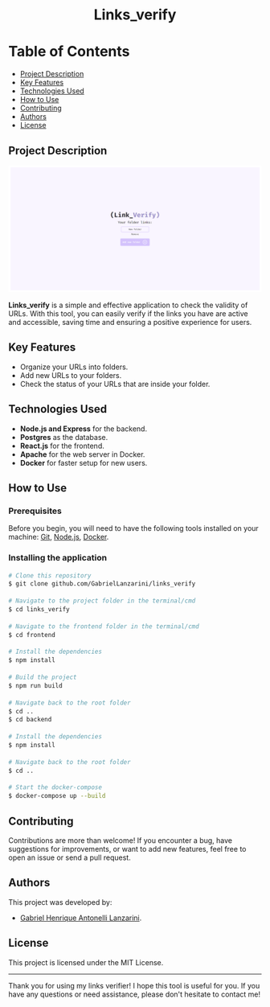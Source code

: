 <div align="center">
  <h1>Links_verify</h1>
</div>

# Table of Contents

<!--ts-->
* [Project Description](#project-description)
* [Key Features](#key-features)
* [Technologies Used](#technologies-used)
* [How to Use](#how-to-use)
* [Contributing](#contributing)
* [Authors](#authors)
* [License](#license)
<!--te-->

## Project Description
<img src="./img/initialPage.png" alt="Initial Page">

**Links_verify** is a simple and effective application to check the validity of URLs. With this tool, you can easily verify if the links you have are active and accessible, saving time and ensuring a positive experience for users.

## Key Features

- Organize your URLs into folders.
- Add new URLs to your folders.
- Check the status of your URLs that are inside your folder.

## Technologies Used

- **Node.js and Express** for the backend.
- **Postgres** as the database.
- **React.js** for the frontend.
- **Apache** for the web server in Docker.
- **Docker** for faster setup for new users.

## How to Use

### Prerequisites

Before you begin, you will need to have the following tools installed on your machine: [Git](https://git-scm.com), [Node.js](https://nodejs.org/en/), [Docker](https://www.docker.com/).

### Installing the application

```bash
# Clone this repository
$ git clone github.com/GabrielLanzarini/links_verify

# Navigate to the project folder in the terminal/cmd
$ cd links_verify

# Navigate to the frontend folder in the terminal/cmd
$ cd frontend

# Install the dependencies
$ npm install

# Build the project
$ npm run build

# Navigate back to the root folder
$ cd ..
$ cd backend

# Install the dependencies
$ npm install

# Navigate back to the root folder
$ cd ..

# Start the docker-compose
$ docker-compose up --build
```

## Contributing

Contributions are more than welcome! If you encounter a bug, have suggestions for improvements, or want to add new features, feel free to open an issue or send a pull request.

## Authors

This project was developed by:

- [Gabriel Henrique Antonelli Lanzarini](https://github.com/GabrielLanzarini).

## License

This project is licensed under the MIT License.

---

Thank you for using my links verifier! I hope this tool is useful for you. If you have any questions or need assistance, please don't hesitate to contact me!

